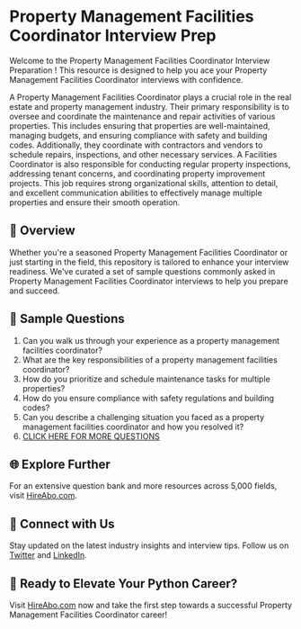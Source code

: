 # Property Management Facilities Coordinator Interview Prep

Welcome to the Property Management Facilities Coordinator Interview Preparation ! This resource is designed to help you ace your Property Management Facilities Coordinator interviews with confidence.

A Property Management Facilities Coordinator plays a crucial role in the real estate and property management industry. Their primary responsibility is to oversee and coordinate the maintenance and repair activities of various properties. This includes ensuring that properties are well-maintained, managing budgets, and ensuring compliance with safety and building codes. Additionally, they coordinate with contractors and vendors to schedule repairs, inspections, and other necessary services. A Facilities Coordinator is also responsible for conducting regular property inspections, addressing tenant concerns, and coordinating property improvement projects. This job requires strong organizational skills, attention to detail, and excellent communication abilities to effectively manage multiple properties and ensure their smooth operation.

## 🚀 Overview

Whether you're a seasoned Property Management Facilities Coordinator or just starting in the field, this repository is tailored to enhance your interview readiness. We've curated a set of sample questions commonly asked in Property Management Facilities Coordinator interviews to help you prepare and succeed.

## 📝 Sample Questions

1. Can you walk us through your experience as a property management facilities coordinator?
2. What are the key responsibilities of a property management facilities coordinator?
3. How do you prioritize and schedule maintenance tasks for multiple properties?
4. How do you ensure compliance with safety regulations and building codes?
5. Can you describe a challenging situation you faced as a property management facilities coordinator and how you resolved it?
6. [CLICK HERE FOR MORE QUESTIONS](https://hireabo.com/job/21_1_33/Property%20Management%20Facilities%20Coordinator)

## 🌐 Explore Further

For an extensive question bank and more resources across 5,000 fields, visit [HireAbo.com](https://www.hireabo.com).

## 📱 Connect with Us

Stay updated on the latest industry insights and interview tips. Follow us on [Twitter](https://twitter.com/hireabo) and [LinkedIn](https://www.linkedin.com/in/hire-abo-3609972a8/).

## 🚀 Ready to Elevate Your Python Career?

Visit [HireAbo.com](https://www.hireabo.com) now and take the first step towards a successful Property Management Facilities Coordinator career!